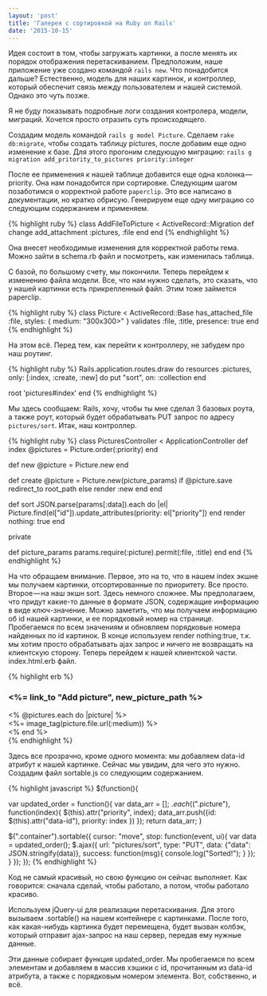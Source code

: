 ```yaml
---
layout: 'post'
title: 'Галерея с сортировкой на Ruby on Rails'
date: '2015-10-15'
---
```


Идея состоит в том, чтобы загружать картинки, а после менять их порядок отображения перетаскиванием.
Предположим, наше приложение уже создано командой `rails new`. Что понадобится дальше? Естественно, модель для наших картинок, и контроллер, который обеспечит связь между пользователем и нашей системой. Однако это чуть позже.

Я не буду показывать подробные логи создания контролера, модели, миграций. Хочется просто отразить суть происходящего.

Создадим модель командой `rails g model Picture`. Сделаем `rake db:migrate`, чтобы создать таблицу pictures, после добавим еще одно изменение к базе.
Для этого прогоним следующую миграцию:
`rails g migration add_pritority_to_pictures priority:integer`

После ее применения к нашей таблице добавится еще одна колонка — priority. Она нам понадобится при сортировке.
Следующим шагом позаботимся о корректной работе `paperclip`. Это все написано в документации, но кратко обрисую. Генерируем еще одну миграцию со следующим содержанием и применяем.

{% highlight ruby %}
class AddFileToPicture < ActiveRecord::Migration
  def change
    add_attachment :pictures, :file
  end
end
{% endhighlight %}

Она внесет необходимые изменения для корректной работы гема. Можно зайти в schema.rb файл и посмотреть, как изменилась таблица.

С базой, по большому счету, мы покончили. Теперь перейдем к изменению файла модели. Все, что нам нужно сделать, это сказать, что у нашей картинки есть прикрепленный файл. Этим тоже займется paperclip.

{% highlight ruby %}
class Picture < ActiveRecord::Base
  has_attached_file :file, styles: { medium: "300x300>" }
  validates :file, :title, presence: true
end
{% endhighlight %}

На этом всё. Перед тем, как перейти к контроллеру, не забудем про наш роутинг.

{% highlight ruby %}
Rails.application.routes.draw do
  resources :pictures, only: [:index, :create, :new] do
    put "sort", on: :collection
  end

  root 'pictures#index'
end
{% endhighlight %}

Мы здесь сообщаем: Rails, хочу, чтобы ты мне сделал 3 базовых роута, а также роут, который будет обрабатывать PUT запрос по адресу `pictures/sort`.
Итак, наш контроллер.

{% highlight ruby %}
class PicturesController < ApplicationController
  def index
    @pictures = Picture.order(:priority)
  end

  def new
    @picture = Picture.new
  end

  def create
    @picture = Picture.new(picture_params)
    if @picture.save
      redirect_to root_path
    else
      render :new
    end
  end

  def sort
    JSON.parse(params[:data]).each do |el|
      Picture.find(el["id"]).update_attributes(priority: el["priority"])
    end
    render nothing: true
  end

  private

  def picture_params
    params.require(:picture).permit(:file, :title)
  end
end
{% endhighlight %}

На что обращаем внимание.
Первое, это на то, что в нашем index экшне мы получаем картинки, отсортированные по приоритету. Все просто.
Второе — на наш экшн sort. Здесь немного сложнее.
Мы предполагаем, что придут какие-то данные в формате JSON, содержащие информацию в виде ключ-значение.
Можно заметить, что мы получаем информацию об id нашей картинки, и ее порядковый номер на странице.
Пробегаемся по всем значениям и обновляем порядковые номера найденных по id картинок.
В конце используем render nothing:true, т.к. мы хотим просто обрабатывать ajax запрос и ничего не возвращать на клиентскую сторону.
Теперь перейдем к нашей клиентской части.
index.html.erb файл.

{% highlight erb %}
<div class="container">
  <h3><%= link_to "Add picture", new_picture_path %></h3>
  <% @pictures.each do |picture| %>
    <div class = "picture" data-id = "<%= picture.id %>">
      <%= image_tag(picture.file.url(:medium)) %>
    </div>
  <% end %>
</div>
{% endhighlight %}

Здесь все прозрачно, кроме одного момента: мы добавляем data-id атрибут к нашей картинке. Сейчас мы увидим, для чего это нужно.
Создадим файл sortable.js со следующим содержанием.

{% highlight javascript %}
$(function(){

  var updated_order = function(){
    var data_arr = [];
    $.each($(".picture"), function(index){
      $(this).attr("priority", index);
      data_arr.push({id: $(this).attr("data-id"), priority: index })
    });
    return data_arr;
  }

  $(".container").sortable({
    cursor: "move",
    stop: function(event, ui){
      var data = updated_order();
      $.ajax({
        url: "pictures/sort",
        type: "PUT",
        data: {"data": JSON.stringify(data)},
        success: function(msg){
          console.log("Sorted!");
        }
      });
    }
  });
});
{% endhighlight %}

Код не самый красивый, но свою функцию он сейчас выполняет. Как говорится: сначала сделай, чтобы
работало, а потом, чтобы работало красиво.

Используем jQuery-ui для реализации перетаскивания. Для этого вызываем .sortable() на нашем контейнере с картинками. После того, как какая-нибудь картинка будет перемещена, будет вызван колбэк, который отправит ajax-запрос на наш сервер, передав ему нужные данные.

Эти данные собирает функция updated_order. Мы пробегаемся по всем элементам и добавляем в массив хэшики с id, прочитанным из data-id атрибута, а также с порядковым номером элемента.
Вот, собственно, и всё.
